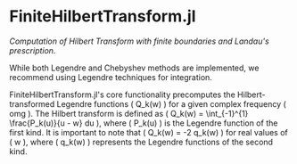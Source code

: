 # FiniteHilbertTransform.jl

*Computation of Hilbert Transform with finite boundaries and Landau's prescription.*

While both Legendre and Chebyshev methods are implemented, we recommend using Legendre techniques for integration.

FiniteHilbertTransform.jl's core functionality precomputes the Hilbert-transformed Legendre functions \( Q_k(w) \) for a given complex frequency \( omg \). The Hilbert transform is defined as \( Q_k(w) = \int_{-1}^{1} \frac{P_k(u)}{u - w} du \), where \( P_k(u) \) is the Legendre function of the first kind. It is important to note that \( Q_k(w) = -2 q_k(w) \) for real values of \( w \), where \( q_k(w) \) represents the Legendre functions of the second kind.

